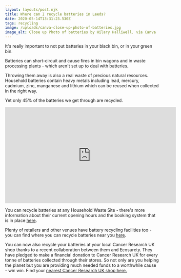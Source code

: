 ```yaml
---
layout: layouts/post.njk
title: Where can I recycle batteries in Leeds?
date: 2020-05-14T13:31:23.530Z
tags: recycling
image: /uploads/canva-close-up-photo-of-batteries.jpg
image_alt: Close up Photo of batteries by Hilary Halliwell, via Canva
---
```

It's really important to not put batteries in your black bin, or in your green bin.

Batteries can short-circuit and cause fires in bin wagons and in waste processing plants - which aren't set up to deal with batteries.

Throwing them away is also a real waste of precious natural resources.  Household batteries contain heavy metals including lead, mercury, cadmium, zinc, manganese and lithium which can be reused when collected in the right way. 

Yet only 45% of the batteries we get through are recycled.

<iframe width="560" height="315" src="https://www.youtube.com/embed/ARKmivpJsrE" frameborder="0" allow="accelerometer; autoplay; encrypted-media; gyroscope; picture-in-picture" allowfullscreen></iframe>

You can recycle batteries at any Household Waste Site - there's more information about their current opening hours and the booking system that is in place [here](https://www.leeds.gov.uk/residents/bins-and-recycling/recycling-sites).  

Plenty of retailers and other venues have battery recycling facilities too - you can find where you can recycle batteries near you [here](https://www.bringbackheavymetal.co.uk/drop-off).

You can now also recycle your batteries at your local Cancer Research UK shop thanks to a recent collaboration between them and Ecosurety. They have pledged to make a financial donation to Cancer Research UK for every tonne of batteries collected through their stores. So not only are you helping the planet but you are providing much needed funds to a worthwhile cause - win win. Find your [nearest Cancer Research UK shop here. ](https://www.cancerresearchuk.org/get-involved/find-a-shop)